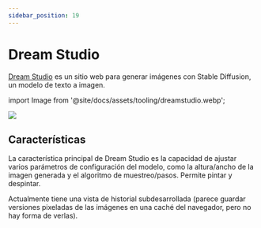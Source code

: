 ```yaml
---
sidebar_position: 19
---
```


# Dream Studio

[Dream Studio](https://beta.dreamstudio.ai/dream) es un sitio web para generar imágenes con Stable Diffusion, un modelo de texto a imagen.

import Image from '@site/docs/assets/tooling/dreamstudio.webp';

<div style={{textAlign: 'center'}}>
  <img src={Image} style={{width: "750px"}}/>
</div>

## Características

La característica principal de Dream Studio es la capacidad de ajustar varios parámetros de configuración del modelo, como la altura/ancho de la imagen generada y el algoritmo de muestreo/pasos. Permite pintar y despintar.

Actualmente tiene una vista de historial subdesarrollada (parece guardar versiones pixeladas de las imágenes en una caché del navegador, pero no hay forma de verlas).
